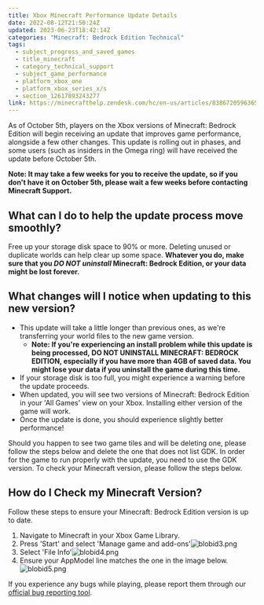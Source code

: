 ```yaml
---
title: Xbox Minecraft Performance Update Details
date: 2022-08-12T21:50:24Z
updated: 2023-06-23T18:42:14Z
categories: "Minecraft: Bedrock Edition Technical"
tags:
  - subject_progress_and_saved_games
  - title_minecraft
  - category_technical_support
  - subject_game_performance
  - platform_xbox_one
  - platform_xbox_series_x/s
  - section_12617893243277
link: https://minecrafthelp.zendesk.com/hc/en-us/articles/8386720596365-Xbox-Minecraft-Performance-Update-Details
---
```


As of October 5th, players on the Xbox versions of Minecraft: Bedrock Edition will begin receiving an update that improves game performance, alongside a few other changes. This update is rolling out in phases, and some users (such as insiders in the Omega ring) will have received the update before October 5th.

**Note: It may take a few weeks for you to receive the update, so if you don\'t have it on October 5th, please wait a few weeks before contacting Minecraft Support.**

## What can I do to help the update process move smoothly?

Free up your storage disk space to 90% or more. Deleting unused or duplicate worlds can help clear up some space. **Whatever you do, make sure that you *DO NOT uninstall* Minecraft: Bedrock Edition, or your data might be lost forever.**

## What changes will I notice when updating to this new version? 

-   This update will take a little longer than previous ones, as we're transferring your world files to the new game version.
    -   **Note: If you're experiencing an install problem while this update is being processed, DO NOT UNINSTALL MINECRAFT: BEDROCK EDITION, especially if you have more than 4GB of saved data. You might lose your data if you uninstall the game during this time.**
-   If your storage disk is too full, you might experience a warning before the update proceeds.
-   When updated, you will see two versions of Minecraft: Bedrock Edition in your 'All Games' view on your Xbox. Installing either version of the game will work.
-   Once the update is done, you should experience slightly better performance! 

Should you happen to see two game tiles and will be deleting one, please follow the steps below and delete the one that does not list GDK. In order for the game to run properly with the update, you need to use the GDK version. To check your Minecraft version, please follow the steps below.

## How do I Check my Minecraft Version?

Follow these steps to ensure your Minecraft: Bedrock Edition version is up to date.

1.  Navigate to Minecraft in your Xbox Game Library.
2.  Press \'Start\' and select \'Manage game and add-ons\'![blobid3.png](https://minecrafthelp.zendesk.com/hc/article_attachments/9696583084045)
3.  Select \'File Info\'![blobid4.png](https://minecrafthelp.zendesk.com/hc/article_attachments/9696586047117)
4.  Ensure your AppModel line matches the one in the image below.![blobid5.png](https://minecrafthelp.zendesk.com/hc/article_attachments/9696604256141)

If you experience any bugs while playing, please report them through our [official bug reporting tool](https://bugs.mojang.com/secure/Dashboard.jspa).
